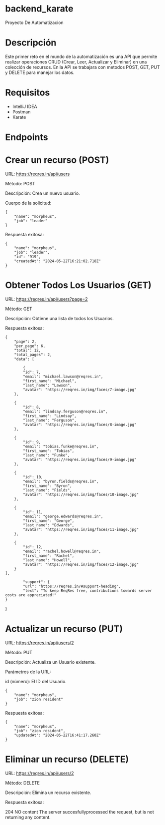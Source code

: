 # backend_karate
Proyecto De Automatizacion
# Descripción
Este primer reto en el mundo de la automatización es una API que permite realizar operaciones CRUD (Crear, Leer, Actualizar y Eliminar) en una colección de recursos. En la API se trabajara con metodos POST, GET, PUT y DELETE para manejar los datos.
# Requisitos
- IntelliJ IDEA
- Postman 
- Karate
# Endpoints
# Crear un recurso (POST)
URL: https://reqres.in/api/users

Método: POST

Descripción: Crea un nuevo usuario.

Cuerpo de la solicitud:

    {
        "name": "morpheus",
        "job": "leader"
    }


Respuesta exitosa:

    {
        "name": "morpheus",
        "job": "leader",
        "id": "919",
        "createdAt": "2024-05-22T16:21:02.718Z"
    }

# Obtener Todos Los Usuarios (GET)

URL: https://reqres.in/api/users?page=2

Método: GET

Descripción: Obtiene una lista de todos los Usuarios.

Respuesta exitosa:

    {
        "page": 2,
        "per_page": 6,
        "total": 12,
        "total_pages": 2,
        "data": [

            {
            "id": 7,
            "email": "michael.lawson@reqres.in",
            "first_name": "Michael",
            "last_name": "Lawson",
            "avatar": "https://reqres.in/img/faces/7-image.jpg"
        },

        {
            "id": 8,
            "email": "lindsay.ferguson@reqres.in",
            "first_name": "Lindsay",
            "last_name": "Ferguson",
            "avatar": "https://reqres.in/img/faces/8-image.jpg"
        },

        {
            "id": 9,
            "email": "tobias.funke@reqres.in",
            "first_name": "Tobias",
            "last_name": "Funke",
            "avatar": "https://reqres.in/img/faces/9-image.jpg"
        },

        {
            "id": 10,
            "email": "byron.fields@reqres.in",
            "first_name": "Byron",
            "last_name": "Fields",
            "avatar": "https://reqres.in/img/faces/10-image.jpg"
        },

        {
            "id": 11,
            "email": "george.edwards@reqres.in",
            "first_name": "George",
            "last_name": "Edwards",
            "avatar": "https://reqres.in/img/faces/11-image.jpg"
        },

        {
            "id": 12,
            "email": "rachel.howell@reqres.in",
            "first_name": "Rachel",
            "last_name": "Howell",
            "avatar": "https://reqres.in/img/faces/12-image.jpg"
        }
    ],
 
            "support": {
            "url": "https://reqres.in/#support-heading",
            "text": "To keep ReqRes free, contributions towards server costs are appreciated!"
    }
}

# Actualizar un recurso (PUT)

URL: https://reqres.in/api/users/2

Método: PUT

Descripción: Actualiza un Usuario existente.

Parámetros de la URL:

id (número): El ID del Usuario.

    {
        "name": "morpheus",
        "job": "zion resident"
    }
    
Respuesta exitosa:

    {
        "name": "morpheus",
        "job": "zion resident",
        "updatedAt": "2024-05-22T16:41:17.260Z"
    }

# Eliminar un recurso (DELETE)
URL: https://reqres.in/api/users/2

Método: DELETE

Descripción: Elimina un recurso existente.

Respuesta exitosa:

204 NO content
The server succesfullyprocessed the request,
but is not returning any content.
